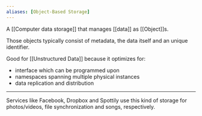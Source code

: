 ```yaml
---
aliases: [Object-Based Storage]
---
```


A [[Computer data storage]] that manages [[data]] as [[Object]]s.

Those objects typically consist of metadata, the data itself and an unique identifier.

Good for [[Unstructured Data]] because it optimizes for:

- interface which can be programmed upon
- namespaces spanning multiple physical instances
- data replication and distribution

----

Services like Facebook, Dropbox and Spottily use this kind of storage for photos/videos, file synchronization and songs, respectively.